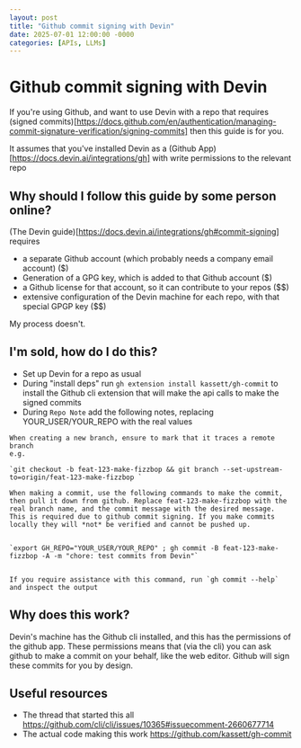```yaml
---
layout: post
title: "Github commit signing with Devin"
date: 2025-07-01 12:00:00 -0000
categories: [APIs, LLMs]
---
```


# Github commit signing with Devin

If you're using Github, and want to use Devin with a repo that requires (signed commits)[https://docs.github.com/en/authentication/managing-commit-signature-verification/signing-commits] then this guide is for you.

It assumes that you've installed Devin as a (Github App)[https://docs.devin.ai/integrations/gh] with write permissions to the relevant repo

## Why should I follow this guide by some person online?

(The Devin guide)[https://docs.devin.ai/integrations/gh#commit-signing] requires

- a separate Github account (which probably needs a company email account) ($)
- Generation of a GPG key, which is added to that Github account ($)
- a Github license for that account, so it can contribute to your repos ($$)
- extensive configuration of the Devin machine for each repo, with that special GPGP key ($$)

My process doesn't.

## I'm sold, how do I do this?

- Set up Devin for a repo as usual
- During "install deps" run `gh extension install kassett/gh-commit` to install the Github cli extension that will make the api calls to make the signed commits
- During `Repo Note` add the following notes, replacing YOUR_USER/YOUR_REPO with the real values

```
When creating a new branch, ensure to mark that it traces a remote branch
e.g.

`git checkout -b feat-123-make-fizzbop && git branch --set-upstream-to=origin/feat-123-make-fizzbop `

When making a commit, use the following commands to make the commit, then pull it down from github. Replace feat-123-make-fizzbop with the real branch name, and the commit message with the desired message. This is required due to github commit signing. If you make commits locally they will *not* be verified and cannot be pushed up.


`export GH_REPO="YOUR_USER/YOUR_REPO" ; gh commit -B feat-123-make-fizzbop -A -m "chore: test commits from Devin"`


If you require assistance with this command, run `gh commit --help` and inspect the output
```

## Why does this work?

Devin's machine has the Github cli installed, and this has the permissions of the github app.
These permissions means that (via the cli) you can ask github to make a commit on your behalf, like the web editor. Github will sign these commits for you by design.

## Useful resources

- The thread that started this all https://github.com/cli/cli/issues/10365#issuecomment-2660677714
- The actual code making this work <https://github.com/kassett/gh-commit>
